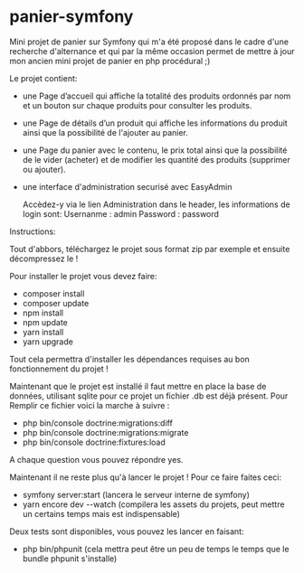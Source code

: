 # panier-symfony

Mini projet de panier sur Symfony qui m'a été proposé dans le cadre d'une recherche d'alternance et qui par la même occasion permet de mettre à jour
mon ancien mini projet de panier en php procédural ;)

Le projet contient:

- une Page d’accueil qui affiche la totalité des produits ordonnés par nom et un bouton sur chaque produits pour consulter les produits.
- une Page de détails d’un produit qui affiche les informations du produit ainsi que la possibilité de l'ajouter au panier.
- une Page du panier avec le contenu, le prix total ainsi que la possibilité de le vider (acheter) et de modifier les quantité des produits (supprimer ou ajouter).
- une interface d'administration securisé avec EasyAdmin 
  
  Accèdez-y via le lien Administration dans le header, les informations de login sont:
  Usernanme : admin
  Password : password


Instructions:

Tout d'abbors, téléchargez le projet sous format zip par exemple et ensuite décompressez le !

Pour installer le projet vous devez faire:
- composer install
- composer update
- npm install
- npm update
- yarn install
- yarn upgrade

Tout cela permettra d'installer les dépendances requises au bon fonctionnement du projet !

Maintenant que le projet est installé il faut mettre en place la base de données, utilisant sqlite pour ce projet un fichier .db est déjà présent.
Pour Remplir ce fichier voici la marche à suivre :

- php bin/console doctrine:migrations:diff
- php bin/console doctrine:migrations:migrate
- php bin/console doctrine:fixtures:load

A chaque question vous pouvez répondre yes.

Maintenant il ne reste plus qu'à lancer le projet ! Pour ce faire faites ceci:
- symfony server:start (lancera le serveur interne de symfony)
- yarn encore dev --watch (compilera les assets du projets, peut mettre un certains temps mais est indispensable)

Deux tests sont disponibles, vous pouvez les lancer en faisant:
- php bin/phpunit (cela mettra peut être un peu de temps le temps que le bundle phpunit s'installe)

